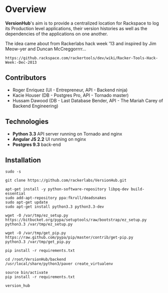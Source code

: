 # Overview
**VersionHub**'s aim is to provide a centralized location for Rackspace to log its Production level applications, their version histories as well as the dependencies of the applications on one another.

The idea came about from Rackerlabs hack week '13 and inspired by Jim Meow-yer and Duncan McCreggorrrr...

    https://github.rackspace.com/rackertools/dev/wiki/Racker-Tools-Hack-Week:-Dec-2013

## Contributors
* Roger Enriquez (UI - Entrepreneur, API - Backend ninja)
* Kacie Houser (DB - Postgres Pro, API - Tornado master)
* Hussam Dawood (DB - Last Database Bender, API - The Mariah Carey of Backend Engineering)

## Technologies
* **Python 3.3** API server running on Tornado and nginx
* **Angular JS 2.2** UI running on nginx
* **Postgres 9.3** back-end

## Installation
    sudo -s

    git clone https://github.com/rackerlabs/VersionHub.git

    apt-get install -y python-software-repository libpq-dev build-essential
    sudo add-apt-repository ppa:fkrull/deadsnakes
    sudo apt-get update
    sudo apt-get install python3.3 python3.3-dev

    wget -O /var/tmp/ez_setup.py https://bitbucket.org/pypa/setuptools/raw/bootstrap/ez_setup.py
    python3.3 /var/tmp/ez_setup.py

    wget -O /var/tmp/get_pip.py https://raw.github.com/pypa/pip/master/contrib/get-pip.py
    python3.3 /var/tmp/get_pip.py

    pip install -r requirements.txt

    cd /root/VersionHub/backend
    /usr/local/share/python3/paver create_virtualenv

    source bin/activate
    pip install -r requirements.txt

    version_hub

